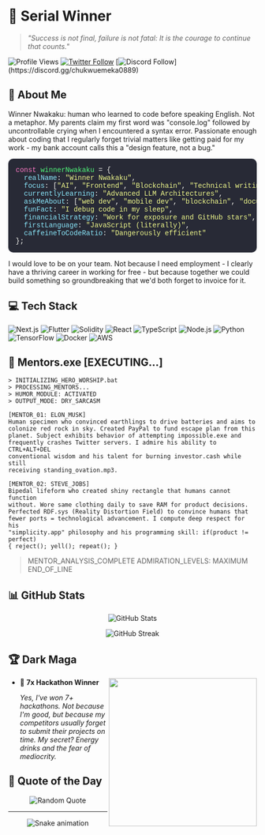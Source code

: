 # 👑 Serial Winner

> *"Success is not final, failure is not fatal: It is the courage to continue that counts."*

![Profile Views](https://komarev.com/ghpvc/?username=serialwinner&color=blueviolet)
[![Twitter Follow](https://img.shields.io/twitter/follow/serialwinner?style=social)](https://twitter.com/@emekabuike)
[![Discord Follow](https://img.shields.io/badge/Discord-%237289DA.svg?style=for-the-badge&logo=discord&logoColor=white")](https://discord.gg/chukwuemeka0889)

## 🚀 About Me

Winner Nwakaku: human who learned to code before speaking English. Not a metaphor. My parents claim my first word was "console.log" followed by uncontrollable crying when I encountered a syntax error. Passionate enough about coding that I regularly forget trivial matters like getting paid for my work - my bank account calls this a "design feature, not a bug."

<pre style="background-color: #282a36; color: #f8f8f2; padding: 15px; border-radius: 10px; font-family: 'Courier New', monospace;">
<span style="color: #ff79c6;">const</span> <span style="color: #50fa7b;">winnerNwakaku</span> <span style="color: #f8f8f2;">=</span> <span style="color: #f8f8f2;">{</span>
  <span style="color: #8be9fd;">realName</span><span style="color: #f8f8f2;">:</span> <span style="color: #f1fa8c;">"Winner Nwakaku"</span><span style="color: #f8f8f2;">,</span>                                 <span style="color: #6272a4;">// The debugger found this to be true</span>
  <span style="color: #8be9fd;">focus</span><span style="color: #f8f8f2;">:</span> <span style="color: #f8f8f2;">[</span><span style="color: #f1fa8c;">"AI"</span><span style="color: #f8f8f2;">,</span> <span style="color: #f1fa8c;">"Frontend"</span><span style="color: #f8f8f2;">,</span> <span style="color: #f1fa8c;">"Blockchain"</span><span style="color: #f8f8f2;">,</span> <span style="color: #f1fa8c;">"Technical writing"</span><span style="color: #f8f8f2;">],</span> <span style="color: #6272a4;">// Equally obsessed with all four</span>
  <span style="color: #8be9fd;">currentlyLearning</span><span style="color: #f8f8f2;">:</span> <span style="color: #f1fa8c;">"Advanced LLM Architectures"</span><span style="color: #f8f8f2;">,</span>            <span style="color: #6272a4;">// Teaching GPT-5 how to make coffee</span>
  <span style="color: #8be9fd;">askMeAbout</span><span style="color: #f8f8f2;">:</span> <span style="color: #f8f8f2;">[</span><span style="color: #f1fa8c;">"web dev"</span><span style="color: #f8f8f2;">,</span> <span style="color: #f1fa8c;">"mobile dev"</span><span style="color: #f8f8f2;">,</span> <span style="color: #f1fa8c;">"blockchain"</span><span style="color: #f8f8f2;">,</span> <span style="color: #f1fa8c;">"documentations"</span><span style="color: #f8f8f2;">],</span>
  <span style="color: #8be9fd;">funFact</span><span style="color: #f8f8f2;">:</span> <span style="color: #f1fa8c;">"I debug code in my sleep"</span><span style="color: #f8f8f2;">,</span>                        <span style="color: #6272a4;">// Literally talks in JSON</span>
  <span style="color: #8be9fd;">financialStrategy</span><span style="color: #f8f8f2;">:</span> <span style="color: #f1fa8c;">"Work for exposure and GitHub stars"</span><span style="color: #f8f8f2;">,</span>    <span style="color: #6272a4;">// Currency of the future</span>
  <span style="color: #8be9fd;">firstLanguage</span><span style="color: #f8f8f2;">:</span> <span style="color: #f1fa8c;">"JavaScript (literally)"</span><span style="color: #f8f8f2;">,</span>                    <span style="color: #6272a4;">// Doctor's first words: "It's a programmer!"</span>
  <span style="color: #8be9fd;">caffeineToCodeRatio</span><span style="color: #f8f8f2;">:</span> <span style="color: #f1fa8c;">"Dangerously efficient"</span>                <span style="color: #6272a4;">// Blood type: Cold Brew+</span>
<span style="color: #f8f8f2;">};</span>
</pre>

I would love to be on your team. Not because I need employment - I clearly have a thriving career in working for free - but because together we could build something so groundbreaking that we'd both forget to invoice for it.

## 💻 Tech Stack

![Next.js](https://img.shields.io/badge/-Next.js-000000?style=flat&logo=next.js)
![Flutter](https://img.shields.io/badge/-Flutter-02569B?style=flat&logo=flutter)
![Solidity](https://img.shields.io/badge/-Solidity-363636?style=flat&logo=solidity)
![React](https://img.shields.io/badge/-React-61DAFB?style=flat&logo=react&logoColor=white)
![TypeScript](https://img.shields.io/badge/-TypeScript-3178C6?style=flat&logo=typescript&logoColor=white)
![Node.js](https://img.shields.io/badge/-Node.js-339933?style=flat&logo=node.js&logoColor=white)
![Python](https://img.shields.io/badge/-Python-3776AB?style=flat&logo=python&logoColor=white)
![TensorFlow](https://img.shields.io/badge/-TensorFlow-FF6F00?style=flat&logo=tensorflow&logoColor=white)
![Docker](https://img.shields.io/badge/-Docker-2496ED?style=flat&logo=docker&logoColor=white)
![AWS](https://img.shields.io/badge/-AWS-232F3E?style=flat&logo=amazon-aws)


## 🌟 Mentors.exe [EXECUTING...]

```
> INITIALIZING_HERO_WORSHIP.bat
> PROCESSING_MENTORS...
> HUMOR_MODULE: ACTIVATED
> OUTPUT_MODE: DRY_SARCASM

[MENTOR_01: ELON_MUSK]
Human specimen who convinced earthlings to drive batteries and aims to 
colonize red rock in sky. Created PayPal to fund escape plan from this 
planet. Subject exhibits behavior of attempting impossible.exe and 
frequently crashes Twitter servers. I admire his ability to CTRL+ALT+DEL 
conventional wisdom and his talent for burning investor.cash while still 
receiving standing_ovation.mp3.

[MENTOR_02: STEVE_JOBS]
Bipedal lifeform who created shiny rectangle that humans cannot function 
without. Wore same clothing daily to save RAM for product decisions. 
Perfected RDF.sys (Reality Distortion Field) to convince humans that 
fewer ports = technological advancement. I compute deep respect for his 
"simplicity.app" philosophy and his programming skill: if(product != perfect) 
{ reject(); yell(); repeat(); }
```

> MENTOR_ANALYSIS_COMPLETE
> ADMIRATION_LEVELS: MAXIMUM
> END_OF_LINE

## 📊 GitHub Stats

<p align="center">
  <img src="https://github-readme-stats.vercel.app/api?username=nwakakukaks&show_icons=true&theme=radical" alt="GitHub Stats" />
</p>

<p align="center">
  <img src="https://github-readme-streak-stats.herokuapp.com/?user=nwakakukaks&theme=radical" alt="GitHub Streak" />
</p>



## 🏆 Dark Maga

<img align="right" width="300" src="https://github-readme-stats.vercel.app/api/top-langs/?username=nwakakukaks&theme=radical&hide=html" />

- 🏅 **7x Hackathon Winner**
  
  *Yes, I've won 7+ hackathons. Not because I'm good, but because my competitors usually forget to submit their projects on time. My secret? Energy drinks and the fear of mediocrity.*



## 💭 Quote of the Day

<p align="center">
  <img src="https://quotes-github-readme.vercel.app/api?type=horizontal&theme=radical" alt="Random Quote" />
</p>

---

<p align="center">
  <img src="https://github.com/nwakakukaks/nwakakukaks/blob/output/github-contribution-grid-snake.svg" alt="Snake animation" />
</p>

<!--
Fun fact: This README took more time to create than some of my hackathon projects.
-->
